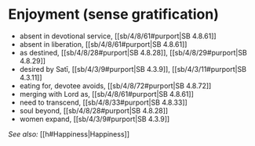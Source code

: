 # Enjoyment (sense gratification)

* absent in devotional service, [[sb/4/8/61#purport|SB 4.8.61]]
* absent in liberation, [[sb/4/8/61#purport|SB 4.8.61]]
* as destined, [[sb/4/8/28#purport|SB 4.8.28]], [[sb/4/8/29#purport|SB 4.8.29]]
* desired by Satī, [[sb/4/3/9#purport|SB 4.3.9]], [[sb/4/3/11#purport|SB 4.3.11]]
* eating for, devotee avoids, [[sb/4/8/72#purport|SB 4.8.72]]
* merging with Lord as, [[sb/4/8/61#purport|SB 4.8.61]]
* need to transcend, [[sb/4/8/33#purport|SB 4.8.33]]
* soul beyond, [[sb/4/8/28#purport|SB 4.8.28]]
* women expand, [[sb/4/3/9#purport|SB 4.3.9]]

*See also:* [[h#Happiness|Happiness]]

